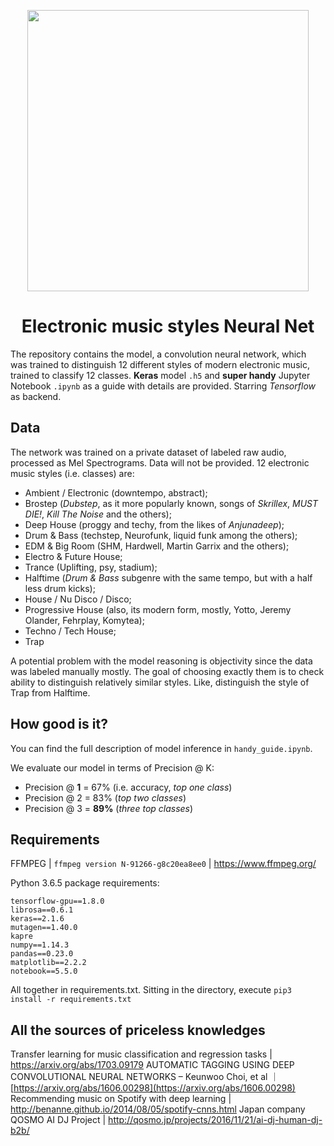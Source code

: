 ﻿
<p align='center'><img width='450' src='https://preview.ibb.co/dwerHy/00111.png'/></p>

# <center>Electronic music styles Neural Net</center> 

The repository contains the model, a convolution neural network, which was trained to distinguish 12 different styles of modern electronic music, trained to classify 12 classes. **Keras** model `.h5` and **super handy** Jupyter Notebook `.ipynb` as a guide with details are provided. Starring *Tensorflow* as backend.

## Data

The network was trained on a private dataset of labeled raw audio, processed as Mel Spectrograms. Data will not be provided. 12 electronic music styles (i.e. classes) are:

 - Ambient / Electronic (downtempo, abstract);
 - Brostep (*Dubstep*, as it more popularly known, songs of *Skrillex*, *MUST DIE!*, *Kill The Noise* and the others);
 - Deep House (proggy and techy, from the likes of *Anjunadeep*);
 - Drum & Bass (techstep, Neurofunk, liquid funk among the others);
 - EDM & Big Room (SHM, Hardwell, Martin Garrix and the others);
 - Electro & Future House;
 - Trance (Uplifting, psy, stadium);
 - Halftime (*Drum & Bass* subgenre with the same tempo, but with a half less drum kicks);
 - House / Nu Disco / Disco;
 - Progressive House (also, its modern form, mostly, Yotto, Jeremy Olander, Fehrplay, Komytea);
 - Techno / Tech House;
 - Trap
 
A potential problem with the model reasoning is objectivity since the data was labeled manually mostly. The goal of choosing exactly them is to check ability to distinguish relatively similar styles. Like, distinguish the style of Trap from Halftime.

## How good is it?

You can find the full description of model inference in `handy_guide.ipynb`. 

We evaluate our model in terms of Precision @ K:

 - Precision @ **1** = 67% (i.e. accuracy, *top one class*)
 - Precision @ 2 = 83% (*top two classes*)
 - Precision @ 3 = **89%** (*three top classes*)
 
## Requirements
FFMPEG | `ffmpeg version N-91266-g8c20ea8ee0` | https://www.ffmpeg.org/

Python 3.6.5 package requirements:
```
tensorflow-gpu==1.8.0
librosa==0.6.1
keras==2.1.6
mutagen==1.40.0
kapre
numpy==1.14.3
pandas==0.23.0
matplotlib==2.2.2
notebook==5.5.0
```
All together in requirements.txt. Sitting in the directory, execute
`pip3 install -r requirements.txt`

## All the sources of priceless knowledges

Transfer learning for music classification and regression tasks | https://arxiv.org/abs/1703.09179
AUTOMATIC TAGGING USING DEEP CONVOLUTIONAL NEURAL NETWORKS – Keunwoo Choi, et al ｜ [https://arxiv.org/abs/1606.00298](https://arxiv.org/abs/1606.00298)
Recommending music on Spotify with deep learning | http://benanne.github.io/2014/08/05/spotify-cnns.html
Japan company QOSMO AI DJ Project | http://qosmo.jp/projects/2016/11/21/ai-dj-human-dj-b2b/
